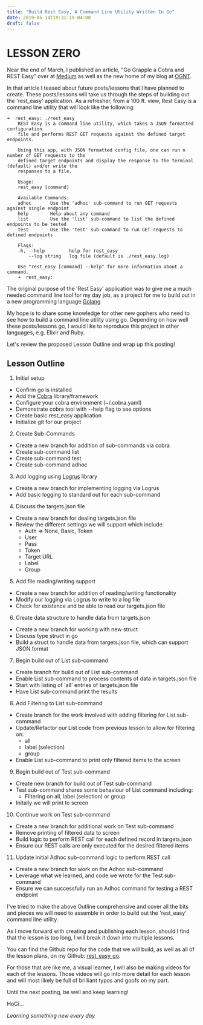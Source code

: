 ```yaml
---
title: "Build Rest Easy, A Command Line Utility Written In Go"
date: 2019-05-14T19:31:19-04:00
draft: false
---
```


# LESSON ZERO

Near the end of March, I published an article, "Go Grapple a Cobra and REST Easy"
over at [Medium](https://medium.com/@hogihung/go-grapple-a-cobra-and-rest-easy-6996d5a4cc1c)
as well as the new home of my blog at [OGNT](https://ognt-io-hugo.herokuapp.com/posts/go-grapple-a-cobra-and-rest-easy/).  

In that article I teased about future posts/lessons that I have planned to create.
These posts/lessons will take us through the steps of building out the 'rest_easy'
application.  As a refresher, from a 100 ft. view, Rest Easy is a command line
utility that will look like the following:

```
➜  rest_easy: ./rest_easy
    REST Easy is a command line utility, which takes a JSON formatted configuration
    file and performs REST GET requests against the defined target endpoints. 

    Using this app, with JSON formatted config file, one can run n number of GET requests to the
    defined target endpoints and display the response to the terminal (default) and/or write the
    responses to a file.

    Usage:
    rest_easy [command]

    Available Commands:
    adhoc       Use the 'adhoc' sub-command to run GET requests against single endpoint
    help        Help about any command
    list        Use the 'list' sub-command to list the defined endpoints to be tested
    test        Use the 'test' sub-command to run GET requests to defined endpoints

    Flags:
    -h, --help         help for rest_easy
        --log string   log file (default is ./rest_easy.log)

    Use "rest_easy [command] --help" for more information about a command.
    ➜  rest_easy:
```

The original purpose of the 'Rest Easy' application was to give me a much needed
command line tool for my day job, as a project for me to build out in a new
programming language [Golang](https://golang.org/)

My hope is to share some knowledge for other new gophers who need to see how to
build a command line utility using go.  Depending on how well these posts/lessons 
go, I would like to reproduce this project in other languages, e.g. Elixir and 
Ruby.

Let's review the proposed Lesson Outline and wrap up this posting!

## Lesson Outline

1.  Initial setup
  - Confirm go is installed
  - Add the [Cobra](https://github.com/spf13/cobra) library/framework
  - Configure your cobra environment (~/.cobra.yaml)
  - Demonstrate cobra tool with --help flag to see options
  - Create basic rest_easy application
  - Initialize git for our project

2.  Create Sub-Commands
  - Create a new branch for addition of sub-commands via cobra
  - Create sub-command list
  - Create sub-command test
  - Create sub-command adhoc

3.  Add logging using [Logrus](https://github.com/sirupsen/logrus) library
  - Create a new branch for implementing logging via Logrus
  - Add basic logging to standard out for each sub-command

4.  Discuss the targets.json file
  - Create a new branch for dealing targets.json file
  - Review the different settings we will support which include:
    - Auth => None, Basic, Token
    - User
    - Pass
    - Token
    - Target URL
    - Label
    - Group

5.  Add file reading/writing support
  - Create a new branch for addition of reading/writing functionality
  - Modify our logging via Logrus to write to a log file
  - Check for existence and be able to read our targets.json file

6.  Create data structure to handle data from targets.json
  - Create a new branch for working with new struct
  - Discuss type struct in go
  - Build a struct to handle data from targets.json file, which can support JSON format

7.  Begin build out of List sub-command
  - Create branch for build out of List sub-command
  - Enable List sub-command to process contents of data in targets.json file
  - Start with listing of 'all' entries of targets.json file  
  - Have List sub-command print the results

8.  Add Filtering to List sub-command
  - Create branch for the work involved with adding filtering for List sub-command
  - Update/Refactor our List code from previous lesson to allow for filtering on:
    - all
    - label (selection)
    - group
  - Enable List sub-command to print only filtered items to the screen

9.  Begin build out of Test sub-command
  - Create new branch for build out of Test sub-command
  - Test sub-command shares some behaviour of List command including:
    - Filtering on all, label (selection) or group
  - Initally we will print to screen

10. Continue work on Test sub-command
  - Create a new branch for additional work on Test sub-command
  - Remove printing of filtered data to screen
  - Build logic to perform REST call for each defined record in targets.json
  - Ensure our REST calls are only executed for the desired filtered items

11. Update initial Adhoc sub-command logic to perform REST call
  - Create a new branch for work on the Adhoc sub-command
  - Leverage what we learned, and code we wrote for the Test sub-command
  - Ensure we can successfully run an Adhoc command for testing a REST endpoint


I've tried to make the above Outline comprehensive and cover all the bits and
pieces we will need to assemble in order to build out the 'rest_easy' command
line utility.

As I move forward with creating and publishing each lesson, should I find that
the lesson is too long, I will break it down into multiple lessons.

You can find the Github repo for the code that we will build, as well as all of
the lesson plans, on my Github:  [rest_easy_go](https://github.com/hogihung/rest_easy_go).

For those that are like me, a visual learner, I will also be making videos for
each of the lessons.  Those videos will go into more detail for each lesson and
will most likely be full of brilliant typos and goofs on my part.  

Until the next posting, be well and keep learning!

HoGi...

*Learning something new every day*

